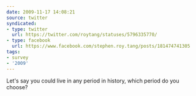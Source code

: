 ```yaml
---
date: 2009-11-17 14:08:21
source: twitter
syndicated:
- type: twitter
  url: https://twitter.com/roytang/statuses/5796335770/
- type: facebook
  url: https://www.facebook.com/stephen.roy.tang/posts/181474741305
tags:
- survey
- '2009'
---
```


Let's say you could live in any period in history, which period do you choose?